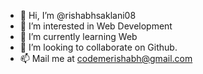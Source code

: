 - 👋 Hi, I’m @rishabhsaklani08
- 👀 I’m interested in Web Development
- 🌱 I’m currently learning Web
- 💞️ I’m looking to collaborate on Github.
- 📫 Mail me at codemerishabh@gmail.com

<!---
rishabhsaklani08/rishabhsaklani08 is a ✨ special ✨ repository because its `README.md` (this file) appears on your GitHub profile.
You can click the Preview link to take a look at your changes.
--->
